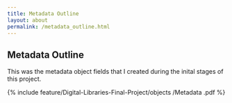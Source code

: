 ```yaml
---
title: Metadata Outline
layout: about
permalink: /metadata_outline.html
---
```


## Metadata Outline 

This was the metadata object fields that I created during the inital stages of this project. 

{% include feature/Digital-Libraries-Final-Project/objects
/Metadata .pdf %}

